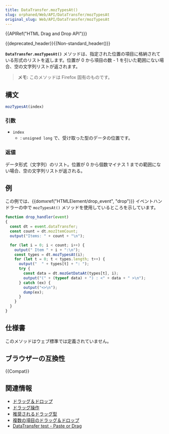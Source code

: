 ```yaml
---
title: DataTransfer.mozTypesAt()
slug: orphaned/Web/API/DataTransfer/mozTypesAt
original_slug: Web/API/DataTransfer/mozTypesAt
---
```


{{APIRef("HTML Drag and Drop API")}}

{{deprecated_header}}{{Non-standard_header()}}

**`DataTransfer.mozTypesAt()`** メソッドは、指定された位置の項目に格納されている形式のリストを返します。位置が 0 から項目の数 - 1 を引いた範囲にない場合、空の文字列リストが返されます。

> **メモ:** このメソッドは Firefox 固有のものです。

## 構文

```js
mozTypesAt(index)
```

### 引数

- `index`
  - : `unsigned long` で、受け取った型のデータの位置です。

### 返値

データ形式（文字列）のリスト。位置が 0 から個数マイナス 1 までの範囲にない場合、空の文字列リストが返される。

## 例

この例では、{{domxref("HTMLElement/drop_event", "drop")}} イベントハンドラーの中で `mozTypesAt()` メソッドを使用しているところを示しています。

```js
function drop_handler(event)
{
  const dt = event.dataTransfer;
  const count = dt.mozItemCount;
  output("Items: " + count + "\n");

  for (let i = 0; i < count; i++) {
    output(" Item " + i + ":\n");
    const types = dt.mozTypesAt(i);
    for (let t = 0; t < types.length; t++) {
      output("  " + types[t] + ": ");
      try {
        const data = dt.mozGetDataAt(types[t], i);
        output("(" + (typeof data) + ") : <" + data + " >\n");
      } catch (ex) {
        output("<>\n");
        dump(ex);
      }
    }
  }
}
```

## 仕様書

このメソッドはウェブ標準では定義されていません。

## ブラウザーの互換性

{{Compat}}

## 関連情報

- [ドラッグ＆ドロップ](/ja/docs/Web/API/HTML_Drag_and_Drop_API)
- [ドラッグ操作](/ja/docs/Web/API/HTML_Drag_and_Drop_API/Drag_operations)
- [推奨されるドラッグ型](/ja/docs/Web/API/HTML_Drag_and_Drop_API/Recommended_drag_types)
- [複数の項目のドラッグ＆ドロップ](/ja/docs/Web/API/HTML_Drag_and_Drop_API/Multiple_items)
- [DataTransfer test - Paste or Drag](https://codepen.io/tech_query/pen/MqGgap)
